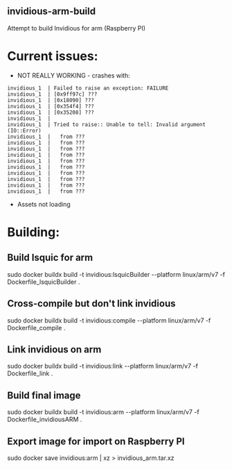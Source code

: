 ## invidious-arm-build
Attempt to build Invidious for arm (Raspberry PI)

# Current issues:

- NOT REALLY WORKING - crashes with:
```
invidious_1  | Failed to raise an exception: FAILURE
invidious_1  | [0x9ff97c] ???
invidious_1  | [0x18090] ???
invidious_1  | [0x354f4] ???
invidious_1  | [0x35208] ???
invidious_1  | 
invidious_1  | Tried to raise:: Unable to tell: Invalid argument (IO::Error)
invidious_1  |   from ???
invidious_1  |   from ???
invidious_1  |   from ???
invidious_1  |   from ???
invidious_1  |   from ???
invidious_1  |   from ???
invidious_1  |   from ???
invidious_1  |   from ???
invidious_1  |   from ???
invidious_1  |   from ???
```

- Assets not loading


# Building:
## Build lsquic for arm
sudo docker buildx build -t invidious:lsquicBuilder --platform linux/arm/v7 -f Dockerfile_lsquicBuilder .

## Cross-compile but don't link invidious
sudo docker buildx build -t invidious:compile --platform linux/arm/v7 -f Dockerfile_compile .

## Link invidious on arm
sudo docker buildx build -t invidious:link --platform linux/arm/v7 -f Dockerfile_link .

## Build final image
sudo docker buildx build -t invidious:arm --platform linux/arm/v7 -f Dockerfile_invidiousARM .

## Export image for import on Raspberry PI
sudo docker save invidious:arm | xz > invidious_arm.tar.xz
